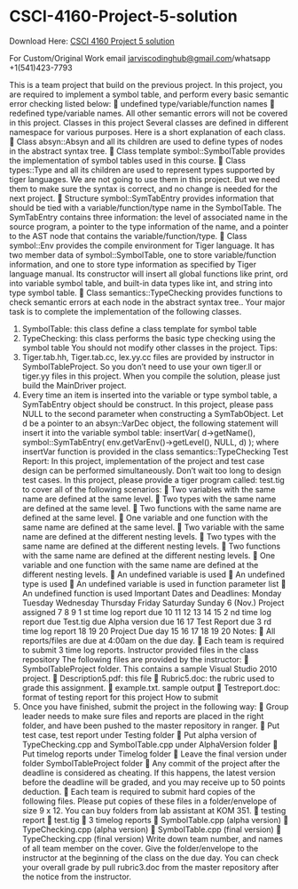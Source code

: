 # CSCI-4160-Project-5-solution

Download Here: [CSCI 4160 Project 5 solution](https://jarviscodinghub.com/assignment/csci-4160-project-5-solution/)

For Custom/Original Work email jarviscodinghub@gmail.com/whatsapp +1(541)423-7793

This is a team project that build on the previous project. In this project, you are required to implement
a symbol table, and perform every basic semantic error checking listed below:
 undefined type/variable/function names
 redefined type/variable names.
All other semantic errors will not be covered in this project.
Classes in this project
Several classes are defined in different namespace for various purposes. Here is a short explanation of
each class.
 Class absyn::Absyn and all its children are used to define types of nodes in the abstract syntax
tree.
 Class template symbol::SymbolTable provides the implementation of symbol tables used in
this course.
 Class types::Type and all its children are used to represent types supported by tiger languages.
We are not going to use them in this project. But we need them to make sure the syntax is
correct, and no change is needed for the next project.
 Structure symbol::SymTabEntry provides information that should be tied with a
variable/function/type name in the SymbolTable. The SymTabEntry contains three
information: the level of associated name in the source program, a pointer to the type
information of the name, and a pointer to the AST node that contains the
variable/function/type.
 Class symbol::Env provides the compile environment for Tiger language. It has two member
data of symbol::SymbolTable, one to store variable/function information,
and one to store type information as specified by Tiger language manual. Its constructor will
insert all global functions like print, ord into variable symbol table, and built-in data types
like int, and string into type symbol table.
 Class semantics::TypeChecking provides functions to check semantic errors at each node in
the abstract syntax tree..
Your major task is to complete the implementation of the following classes.
1. SymbolTable: this class define a class template for symbol table
2. TypeChecking: this class performs the basic type checking using the symbol table
You should not modify other classes in the project.
Tips:
1. Tiger.tab.hh, Tiger.tab.cc, lex.yy.cc files are provided by instructor in SymbolTableProject. So
you don’t need to use your own tiger.ll or tiger.yy files in this project. When you compile the
solution, please just build the MainDriver project.
2. Every time an item is inserted into the variable or type symbol table, a SymTabEntry object
should be construct. In this project, please pass NULL to the second parameter when
constructing a SymTabObject. Let d be a pointer to an absyn::VarDec object, the following
statement will insert it into the variable symbol table:
insertVar( d->getName(),
symbol::SymTabEntry(
env.getVarEnv()->getLevel(),
NULL,
d)
);
where insertVar function is provided in the class semantics::TypeChecking
Test Report:
In this project, implementation of the project and test case design can be performed simultaneously.
Don’t wait too long to design test cases. In this project, please provide a tiger program called: test.tig
to cover all of the following scenarios:
 Two variables with the same name are defined at the same level.
 Two types with the same name are defined at the same level.
 Two functions with the same name are defined at the same level.
 One variable and one function with the same name are defined at the same level.
 Two variable with the same name are defined at the different nesting levels.
 Two types with the same name are defined at the different nesting levels.
 Two functions with the same name are defined at the different nesting levels.
 One variable and one function with the same name are defined at the different nesting levels.
 An undefined variable is used
 An undefined type is used
 An undefined variable is used in function parameter list
 An undefined function is used
Important Dates and Deadlines:
Monday Tuesday Wednesday Thursday Friday Saturday Sunday
6 (Nov.)
Project
assigned
7 8 9
1
st time log
report due
10 11 12
13 14 15
2
nd time log
report due
Test.tig due
Alpha
version due
16 17
Test Report
due
3
rd time log
report
18 19
20
Project Due
day
15 16 17 18 19 20
Notes:
 All reports/files are due at 4:00am on the due day.
 Each team is required to submit 3 time log reports.
Instructor provided files in the class repository
The following files are provided by the instructor:
 SymbolTableProject folder. This contains a sample Visual Studio 2010 project.
 Description5.pdf: this file
 Rubric5.doc: the rubric used to grade this assignment.
 example.txt. sample output
 Testreport.doc: format of testing report for this project
How to submit
1. Once you have finished, submit the project in the following way:
 Group leader needs to make sure files and reports are placed in the right folder, and have
been pushed to the master repository in ranger.
 Put test case, test report under Testing folder
 Put alpha version of TypeChecking.cpp and SymbolTable.cpp under
AlphaVersion folder
 Put timelog reports under Timelog folder
 Leave the final version under folder SymbolTableProject folder
 Any commit of the project after the deadline is considered as cheating. If this
happens, the latest version before the deadline will be graded, and you may receive
up to 50 points deduction.
 Each team is required to submit hard copies of the following files. Please put copies
of these files in a folder/envelope of size 9 x 12. You can buy folders from lab
assistant at KOM 351.
 testing report
 test.tig
 3 timelog reports
 SymbolTable.cpp (alpha version)
 TypeChecking.cpp (alpha version)
 SymbolTable.cpp (final version)
 TypeChecking.cpp (final version)
Write down team number, and names of all team member on the cover. Give the
folder/envelope to the instructor at the beginning of the class on the due day.
You can check your overall grade by pull rubric3.doc from the master repository after the notice from
the instructor.


